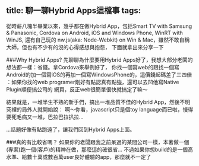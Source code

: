 title: 聊一聊Hybrid Apps這檔事
tags:
---

從時薪八塊半畢業以來，幾乎都在做Hybrid App，包括Smart TV with Samsung & Panasonic,
Cordova on Android, iOS and Windows Phone, WinRT with WinJS, 還有自己玩的
nw.js(aka: Node-Webkit) on Win & Mac，雖然不敢自稱大師，但也有不少有的沒的心得感想與抱怨，
下面就拿出來分享一下

###Why Hybrid Apps?
先聊聊為什麼要用Hybrid Apps好了，我想大部分老闆的想法都一樣：省錢。拿Cordova來舉例好了，
你找一個寫web的跟找一個寫Android的加一個寫iOS的再加一個寫WindowsPhone的，這價錢起碼差了三四倍
：如果你找的web programer剛好有點認真有點強，還可以去凹他寫Native Plugin順便搞公司的
網頁，反正web很簡單很快就搞定了嘛～

結果就是，一堆半生不熟的新手們，搞出一堆品質不佳的Hybrid App，然後不明究裡的局外人就開始說：
啊～你看，javascript只是個toy language而已啦，慢得要死毛病又一堆，巴拉巴拉扒拉...

...話題好像有點跑遠了，讓我們回到Hybrid Apps上面。

###真的有比較省嗎？
如果你的老闆跟我之前呆過的某間公司一樣，本著做一個(專案)跑一個(客戶)的精神在做，那麼這的確很省...
不過如果你想build的是一個高水準、給數十萬或數百萬user良好體驗的app，那麼就不一定了
